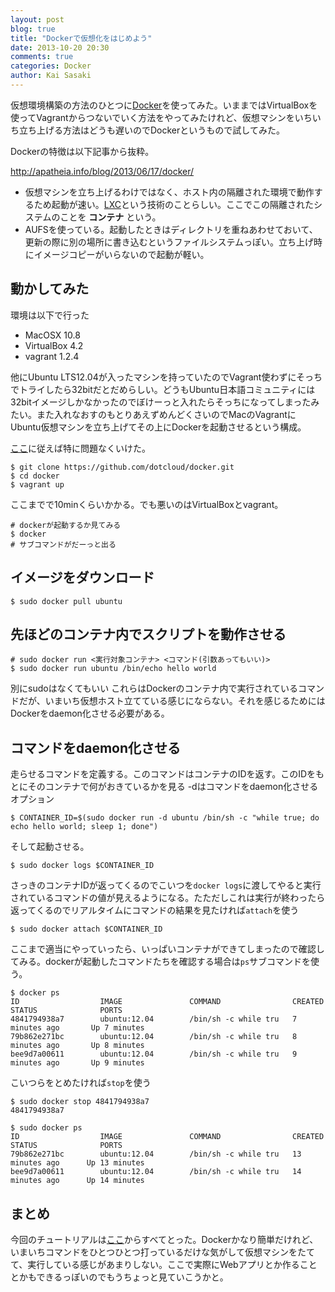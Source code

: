 ```yaml
---
layout: post
blog: true
title: "Dockerで仮想化をはじめよう"
date: 2013-10-20 20:30
comments: true
categories: Docker
author: Kai Sasaki
---
```


仮想環境構築の方法のひとつに[Docker](http://www.docker.io/)を使ってみた。いままではVirtualBoxを使ってVagrantからつないでいく方法をやってみたけれど、仮想マシンをいちいち立ち上げる方法はどうも遅いのでDockerというもので試してみた。

Dockerの特徴は以下記事から抜粋。

http://apatheia.info/blog/2013/06/17/docker/

* 仮想マシンを立ち上げるわけではなく、ホスト内の隔離された環境で動作するため起動が速い。[LXC](http://linuxcontainers.org/)という技術のことらしい。ここでこの隔離されたシステムのことを **コンテナ** という。
* AUFSを使っている。起動したときはディレクトリを重ねあわせておいて、更新の際に別の場所に書き込むというファイルシステムっぽい。立ち上げ時にイメージコピーがいらないので起動が軽い。

## 動かしてみた

環境は以下で行った

* MacOSX 10.8
* VirtualBox 4.2
* vagrant 1.2.4

他にUbuntu LTS12.04が入ったマシンを持っていたのでVagrant使わずにそっちでトライしたら32bitだとだめらしい。どうもUbuntu日本語コミュニティには32bitイメージしかなかったのでぼけーっと入れたらそっちになってしまったみたい。また入れなおすのもとりあえずめんどくさいのでMacのVagrantにUbuntu仮想マシンを立ち上げてその上にDockerを起動させるという構成。

[ここ](http://docs.docker.io/en/latest/installation/vagrant/)に従えば特に問題なくいけた。

```
$ git clone https://github.com/dotcloud/docker.git
$ cd docker
$ vagrant up
```

ここまでで10minくらいかかる。でも悪いのはVirtualBoxとvagrant。

```
# dockerが起動するか見てみる
$ docker
# サブコマンドがだーっと出る
```

## イメージをダウンロード

```
$ sudo docker pull ubuntu
```

## 先ほどのコンテナ内でスクリプトを動作させる

```
# sudo docker run <実行対象コンテナ> <コマンド(引数あってもいい)>
$ sudo docker run ubuntu /bin/echo hello world
```

別にsudoはなくてもいい
これらはDockerのコンテナ内で実行されているコマンドだが、いまいち仮想ホスト立てている感じにならない。それを感じるためにはDockerをdaemon化させる必要がある。

## コマンドをdaemon化させる

走らせるコマンドを定義する。このコマンドはコンテナのIDを返す。このIDをもとにそのコンテナで何がおきているかを見る
-dはコマンドをdaemon化させるオプション

```
$ CONTAINER_ID=$(sudo docker run -d ubuntu /bin/sh -c "while true; do echo hello world; sleep 1; done")
```

そして起動させる。

```
$ sudo docker logs $CONTAINER_ID
```

さっきのコンテナIDが返ってくるのでこいつを`docker logs`に渡してやると実行されているコマンドの値が見えるようになる。たただしこれは実行が終わったら返ってくるのでリアルタイムにコマンドの結果を見たければ`attach`を使う

```
$ sudo docker attach $CONTAINER_ID
```

ここまで適当にやっていったら、いっぱいコンテナができてしまったので確認してみる。dockerが起動したコマンドたちを確認する場合は`ps`サブコマンドを使う。

```
$ docker ps
ID                  IMAGE               COMMAND                CREATED             STATUS              PORTS
4841794938a7        ubuntu:12.04        /bin/sh -c while tru   7 minutes ago       Up 7 minutes            
79b862e271bc        ubuntu:12.04        /bin/sh -c while tru   8 minutes ago       Up 8 minutes                  
bee9d7a00611        ubuntu:12.04        /bin/sh -c while tru   9 minutes ago       Up 9 minutes           
```

こいつらをとめたければ`stop`を使う

```
$ sudo docker stop 4841794938a7 
4841794938a7 

$ sudo docker ps
ID                  IMAGE               COMMAND                CREATED             STATUS              PORTS
79b862e271bc        ubuntu:12.04        /bin/sh -c while tru   13 minutes ago      Up 13 minutes             
bee9d7a00611        ubuntu:12.04        /bin/sh -c while tru   14 minutes ago      Up 14 minutes                    
```

## まとめ

今回のチュートリアルは[ここ](http://docs.docker.io/en/latest/examples/hello_world/#running-examples)からすべてとった。Dockerかなり簡単だけれど、いまいちコマンドをひとつひとつ打っているだけな気がして仮想マシンをたてて、実行している感じがあまりしない。ここで実際にWebアプリとか作ることとかもできるっぽいのでもうちょっと見ていこうかと。









